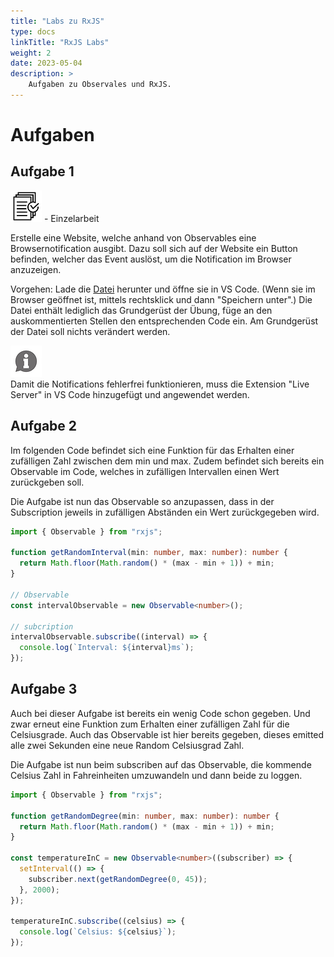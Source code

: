 ```yaml
---
title: "Labs zu RxJS"
type: docs
linkTitle: "RxJS Labs"
weight: 2
date: 2023-05-04
description: >
    Aufgaben zu Observales und RxJS.
---
```

# Aufgaben
## Aufgabe 1
![task1](/images/task.png) - Einzelarbeit

Erstelle eine Website, welche anhand von Observables eine Browsernotification ausgibt.
Dazu soll sich auf der Website ein Button befinden, welcher das Event auslöst, um die Notification im Browser anzuzeigen.

Vorgehen:
Lade die [Datei](/files/exams/angular/uebung1.html) herunter und öffne sie in VS Code. (Wenn sie im Browser geöffnet ist, mittels rechtsklick und dann "Speichern unter".) 
Die Datei enthält lediglich das Grundgerüst der Übung, füge an den auskommentierten Stellen den entsprechenden Code ein.
Am Grundgerüst der Datei soll nichts verändert werden.

![asset](/images/hint.png)    
Damit die Notifications fehlerfrei funktionieren, muss die Extension "Live Server" in VS Code hinzugefügt und angewendet werden.


## Aufgabe 2
Im folgenden Code befindet sich eine Funktion für das Erhalten einer zufälligen Zahl zwischen dem min und max. Zudem befindet sich bereits ein Observable im Code, welches in zufälligen Intervallen einen Wert zurückgeben soll.

Die Aufgabe ist nun das Observable so anzupassen, dass in der Subscription jeweils in zufälligen Abständen ein Wert zurückgegeben wird.

```typescript
import { Observable } from "rxjs";

function getRandomInterval(min: number, max: number): number {
  return Math.floor(Math.random() * (max - min + 1)) + min;
}

// Observable
const intervalObservable = new Observable<number>();

// subcription
intervalObservable.subscribe((interval) => {
  console.log(`Interval: ${interval}ms`);
});
```


## Aufgabe 3
Auch bei dieser Aufgabe ist bereits ein wenig Code schon gegeben. Und zwar erneut eine Funktion zum Erhalten einer zufälligen Zahl für die Celsiusgrade.
Auch das Observable ist hier bereits gegeben, dieses emitted alle zwei Sekunden eine neue Random Celsiusgrad Zahl.

Die Aufgabe ist nun beim subscriben auf das Observable, die kommende Celsius Zahl in Fahreinheiten umzuwandeln und dann beide zu loggen.

```typescript
import { Observable } from "rxjs";

function getRandomDegree(min: number, max: number): number {
  return Math.floor(Math.random() * (max - min + 1)) + min;
}

const temperatureInC = new Observable<number>((subscriber) => {
  setInterval(() => {
    subscriber.next(getRandomDegree(0, 45));
  }, 2000);
});

temperatureInC.subscribe((celsius) => {
  console.log(`Celsius: ${celsius}`);
});
```
